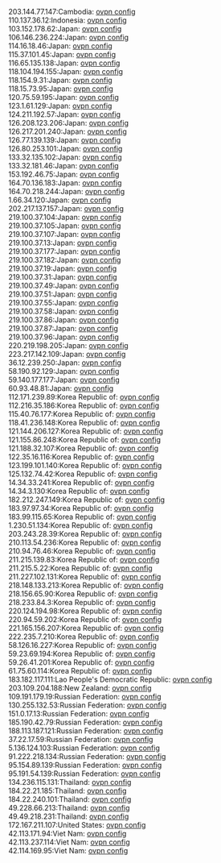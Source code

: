 203.144.77.147:Cambodia: [ovpn config](vpn/203_144_77_147.ovpn)  
110.137.36.12:Indonesia: [ovpn config](vpn/110_137_36_12.ovpn)  
103.152.178.62:Japan: [ovpn config](vpn/103_152_178_62.ovpn)  
106.146.236.224:Japan: [ovpn config](vpn/106_146_236_224.ovpn)  
114.16.18.46:Japan: [ovpn config](vpn/114_16_18_46.ovpn)  
115.37.101.45:Japan: [ovpn config](vpn/115_37_101_45.ovpn)  
116.65.135.138:Japan: [ovpn config](vpn/116_65_135_138.ovpn)  
118.104.194.155:Japan: [ovpn config](vpn/118_104_194_155.ovpn)  
118.154.9.31:Japan: [ovpn config](vpn/118_154_9_31.ovpn)  
118.15.73.95:Japan: [ovpn config](vpn/118_15_73_95.ovpn)  
120.75.59.195:Japan: [ovpn config](vpn/120_75_59_195.ovpn)  
123.1.61.129:Japan: [ovpn config](vpn/123_1_61_129.ovpn)  
124.211.192.57:Japan: [ovpn config](vpn/124_211_192_57.ovpn)  
126.208.123.206:Japan: [ovpn config](vpn/126_208_123_206.ovpn)  
126.217.201.240:Japan: [ovpn config](vpn/126_217_201_240.ovpn)  
126.77.139.139:Japan: [ovpn config](vpn/126_77_139_139.ovpn)  
126.80.253.101:Japan: [ovpn config](vpn/126_80_253_101.ovpn)  
133.32.135.102:Japan: [ovpn config](vpn/133_32_135_102.ovpn)  
133.32.181.46:Japan: [ovpn config](vpn/133_32_181_46.ovpn)  
153.192.46.75:Japan: [ovpn config](vpn/153_192_46_75.ovpn)  
164.70.136.183:Japan: [ovpn config](vpn/164_70_136_183.ovpn)  
164.70.218.244:Japan: [ovpn config](vpn/164_70_218_244.ovpn)  
1.66.34.120:Japan: [ovpn config](vpn/1_66_34_120.ovpn)  
202.217.137.157:Japan: [ovpn config](vpn/202_217_137_157.ovpn)  
219.100.37.104:Japan: [ovpn config](vpn/219_100_37_104.ovpn)  
219.100.37.105:Japan: [ovpn config](vpn/219_100_37_105.ovpn)  
219.100.37.107:Japan: [ovpn config](vpn/219_100_37_107.ovpn)  
219.100.37.13:Japan: [ovpn config](vpn/219_100_37_13.ovpn)  
219.100.37.177:Japan: [ovpn config](vpn/219_100_37_177.ovpn)  
219.100.37.182:Japan: [ovpn config](vpn/219_100_37_182.ovpn)  
219.100.37.19:Japan: [ovpn config](vpn/219_100_37_19.ovpn)  
219.100.37.31:Japan: [ovpn config](vpn/219_100_37_31.ovpn)  
219.100.37.49:Japan: [ovpn config](vpn/219_100_37_49.ovpn)  
219.100.37.51:Japan: [ovpn config](vpn/219_100_37_51.ovpn)  
219.100.37.55:Japan: [ovpn config](vpn/219_100_37_55.ovpn)  
219.100.37.58:Japan: [ovpn config](vpn/219_100_37_58.ovpn)  
219.100.37.86:Japan: [ovpn config](vpn/219_100_37_86.ovpn)  
219.100.37.87:Japan: [ovpn config](vpn/219_100_37_87.ovpn)  
219.100.37.96:Japan: [ovpn config](vpn/219_100_37_96.ovpn)  
220.219.198.205:Japan: [ovpn config](vpn/220_219_198_205.ovpn)  
223.217.142.109:Japan: [ovpn config](vpn/223_217_142_109.ovpn)  
36.12.239.250:Japan: [ovpn config](vpn/36_12_239_250.ovpn)  
58.190.92.129:Japan: [ovpn config](vpn/58_190_92_129.ovpn)  
59.140.177.177:Japan: [ovpn config](vpn/59_140_177_177.ovpn)  
60.93.48.81:Japan: [ovpn config](vpn/60_93_48_81.ovpn)  
112.171.239.89:Korea Republic of: [ovpn config](vpn/112_171_239_89.ovpn)  
112.216.35.186:Korea Republic of: [ovpn config](vpn/112_216_35_186.ovpn)  
115.40.76.177:Korea Republic of: [ovpn config](vpn/115_40_76_177.ovpn)  
118.41.236.148:Korea Republic of: [ovpn config](vpn/118_41_236_148.ovpn)  
121.144.206.127:Korea Republic of: [ovpn config](vpn/121_144_206_127.ovpn)  
121.155.86.248:Korea Republic of: [ovpn config](vpn/121_155_86_248.ovpn)  
121.188.32.107:Korea Republic of: [ovpn config](vpn/121_188_32_107.ovpn)  
122.35.16.116:Korea Republic of: [ovpn config](vpn/122_35_16_116.ovpn)  
123.199.101.140:Korea Republic of: [ovpn config](vpn/123_199_101_140.ovpn)  
125.132.74.42:Korea Republic of: [ovpn config](vpn/125_132_74_42.ovpn)  
14.34.33.241:Korea Republic of: [ovpn config](vpn/14_34_33_241.ovpn)  
14.34.3.130:Korea Republic of: [ovpn config](vpn/14_34_3_130.ovpn)  
182.212.247.149:Korea Republic of: [ovpn config](vpn/182_212_247_149.ovpn)  
183.97.97.34:Korea Republic of: [ovpn config](vpn/183_97_97_34.ovpn)  
183.99.115.65:Korea Republic of: [ovpn config](vpn/183_99_115_65.ovpn)  
1.230.51.134:Korea Republic of: [ovpn config](vpn/1_230_51_134.ovpn)  
203.243.28.39:Korea Republic of: [ovpn config](vpn/203_243_28_39.ovpn)  
210.113.54.236:Korea Republic of: [ovpn config](vpn/210_113_54_236.ovpn)  
210.94.76.46:Korea Republic of: [ovpn config](vpn/210_94_76_46.ovpn)  
211.215.139.83:Korea Republic of: [ovpn config](vpn/211_215_139_83.ovpn)  
211.215.5.22:Korea Republic of: [ovpn config](vpn/211_215_5_22.ovpn)  
211.227.102.131:Korea Republic of: [ovpn config](vpn/211_227_102_131.ovpn)  
218.148.133.213:Korea Republic of: [ovpn config](vpn/218_148_133_213.ovpn)  
218.156.65.90:Korea Republic of: [ovpn config](vpn/218_156_65_90.ovpn)  
218.233.84.3:Korea Republic of: [ovpn config](vpn/218_233_84_3.ovpn)  
220.124.194.98:Korea Republic of: [ovpn config](vpn/220_124_194_98.ovpn)  
220.94.59.202:Korea Republic of: [ovpn config](vpn/220_94_59_202.ovpn)  
221.165.156.207:Korea Republic of: [ovpn config](vpn/221_165_156_207.ovpn)  
222.235.7.210:Korea Republic of: [ovpn config](vpn/222_235_7_210.ovpn)  
58.126.16.227:Korea Republic of: [ovpn config](vpn/58_126_16_227.ovpn)  
59.23.69.194:Korea Republic of: [ovpn config](vpn/59_23_69_194.ovpn)  
59.26.41.201:Korea Republic of: [ovpn config](vpn/59_26_41_201.ovpn)  
61.75.60.114:Korea Republic of: [ovpn config](vpn/61_75_60_114.ovpn)  
183.182.117.111:Lao People's Democratic Republic: [ovpn config](vpn/183_182_117_111.ovpn)  
203.109.204.188:New Zealand: [ovpn config](vpn/203_109_204_188.ovpn)  
109.191.179.19:Russian Federation: [ovpn config](vpn/109_191_179_19.ovpn)  
130.255.132.53:Russian Federation: [ovpn config](vpn/130_255_132_53.ovpn)  
151.0.17.13:Russian Federation: [ovpn config](vpn/151_0_17_13.ovpn)  
185.190.42.79:Russian Federation: [ovpn config](vpn/185_190_42_79.ovpn)  
188.113.187.121:Russian Federation: [ovpn config](vpn/188_113_187_121.ovpn)  
37.22.17.59:Russian Federation: [ovpn config](vpn/37_22_17_59.ovpn)  
5.136.124.103:Russian Federation: [ovpn config](vpn/5_136_124_103.ovpn)  
91.222.218.134:Russian Federation: [ovpn config](vpn/91_222_218_134.ovpn)  
95.154.89.139:Russian Federation: [ovpn config](vpn/95_154_89_139.ovpn)  
95.191.54.139:Russian Federation: [ovpn config](vpn/95_191_54_139.ovpn)  
134.236.115.131:Thailand: [ovpn config](vpn/134_236_115_131.ovpn)  
184.22.21.185:Thailand: [ovpn config](vpn/184_22_21_185.ovpn)  
184.22.240.101:Thailand: [ovpn config](vpn/184_22_240_101.ovpn)  
49.228.66.213:Thailand: [ovpn config](vpn/49_228_66_213.ovpn)  
49.49.218.231:Thailand: [ovpn config](vpn/49_49_218_231.ovpn)  
172.167.211.107:United States: [ovpn config](vpn/172_167_211_107.ovpn)  
42.113.171.94:Viet Nam: [ovpn config](vpn/42_113_171_94.ovpn)  
42.113.237.114:Viet Nam: [ovpn config](vpn/42_113_237_114.ovpn)  
42.114.169.95:Viet Nam: [ovpn config](vpn/42_114_169_95.ovpn)  
